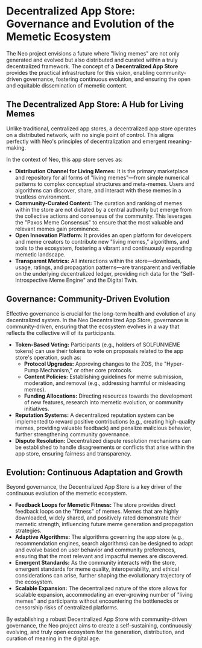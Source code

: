 # Decentralized App Store: Governance and Evolution of the Memetic Ecosystem

The Neo project envisions a future where "living memes" are not only generated and evolved but also distributed and curated within a truly decentralized framework. The concept of a **Decentralized App Store** provides the practical infrastructure for this vision, enabling community-driven governance, fostering continuous evolution, and ensuring the open and equitable dissemination of memetic content.

## The Decentralized App Store: A Hub for Living Memes

Unlike traditional, centralized app stores, a decentralized app store operates on a distributed network, with no single point of control. This aligns perfectly with Neo's principles of decentralization and emergent meaning-making.

In the context of Neo, this app store serves as:

-   **Distribution Channel for Living Memes:** It is the primary marketplace and repository for all forms of "living memes"—from simple numerical patterns to complex conceptual structures and meta-memes. Users and algorithms can discover, share, and interact with these memes in a trustless environment.
-   **Community-Curated Content:** The curation and ranking of memes within the store are not dictated by a central authority but emerge from the collective actions and consensus of the community. This leverages the "Paxos Meme Consensus" to ensure that the most valuable and relevant memes gain prominence.
-   **Open Innovation Platform:** It provides an open platform for developers and meme creators to contribute new "living memes," algorithms, and tools to the ecosystem, fostering a vibrant and continuously expanding memetic landscape.
-   **Transparent Metrics:** All interactions within the store—downloads, usage, ratings, and propagation patterns—are transparent and verifiable on the underlying decentralized ledger, providing rich data for the "Self-Introspective Meme Engine" and the Digital Twin.

## Governance: Community-Driven Evolution

Effective governance is crucial for the long-term health and evolution of any decentralized system. In the Neo Decentralized App Store, governance is community-driven, ensuring that the ecosystem evolves in a way that reflects the collective will of its participants.

-   **Token-Based Voting:** Participants (e.g., holders of SOLFUNMEME tokens) can use their tokens to vote on proposals related to the app store's operation, such as:
    -   **Protocol Upgrades:** Approving changes to the ZOS, the "Hyper-Pump Mechanism," or other core protocols.
    -   **Content Policies:** Establishing guidelines for meme submission, moderation, and removal (e.g., addressing harmful or misleading memes).
    -   **Funding Allocations:** Directing resources towards the development of new features, research into memetic evolution, or community initiatives.
-   **Reputation Systems:** A decentralized reputation system can be implemented to reward positive contributions (e.g., creating high-quality memes, providing valuable feedback) and penalize malicious behavior, further strengthening community governance.
-   **Dispute Resolution:** Decentralized dispute resolution mechanisms can be established to handle disagreements or conflicts that arise within the app store, ensuring fairness and transparency.

## Evolution: Continuous Adaptation and Growth

Beyond governance, the Decentralized App Store is a key driver of the continuous evolution of the memetic ecosystem.

-   **Feedback Loops for Memetic Fitness:** The store provides direct feedback loops on the "fitness" of memes. Memes that are highly downloaded, widely shared, and positively rated demonstrate their memetic strength, influencing future meme generation and propagation strategies.
-   **Adaptive Algorithms:** The algorithms governing the app store (e.g., recommendation engines, search algorithms) can be designed to adapt and evolve based on user behavior and community preferences, ensuring that the most relevant and impactful memes are discovered.
-   **Emergent Standards:** As the community interacts with the store, emergent standards for meme quality, interoperability, and ethical considerations can arise, further shaping the evolutionary trajectory of the ecosystem.
-   **Scalable Expansion:** The decentralized nature of the store allows for scalable expansion, accommodating an ever-growing number of "living memes" and participants without encountering the bottlenecks or censorship risks of centralized platforms.

By establishing a robust Decentralized App Store with community-driven governance, the Neo project aims to create a self-sustaining, continuously evolving, and truly open ecosystem for the generation, distribution, and curation of meaning in the digital age.